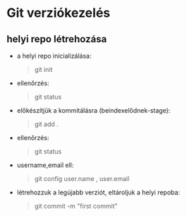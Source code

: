 # Git verziókezelés
## helyi repo létrehozása

- a helyi repo inicializálása:
    > git init
- ellenőrzés:
    > git status
- előkészítjük a kommitálásra (beindexelődnek-stage):
    > git add .
- ellenőrzés:
    > git status
- username,email ell:
    > git config user.name , user.email
- létrehozzuk a legújabb verziót, eltároljuk a helyi repoba:
    > git commit -m "first commit"
